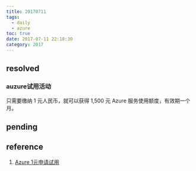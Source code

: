 ```yaml
---
title: 20170711
tags:
  - daily
  - azure
toc: true
date: 2017-07-11 22:18:30
category: 2017
---
```


<!--more-->

## resolved

### auzure试用活动

只需要缴纳 1 元人民币，就可以获得 1,500 元 Azure 服务使用额度，有效期一个月。

## pending

## reference

1. [Azure 1元申请试用][0]

[0]:https://www.azure.cn/pricing/1rmb-trial-full/?form-type=identityauth